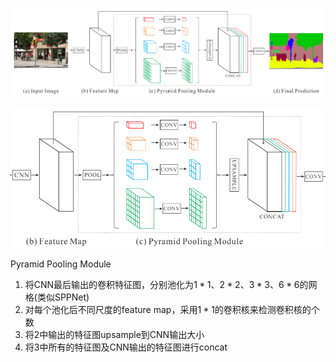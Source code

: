 













![1533692684876](assets/1533692684876.png)





![1533692762603](assets/1533692762603.png)

Pyramid Pooling Module

1.  将CNN最后输出的卷积特征图，分别池化为$1*1$、$2*2$、$3*3$、$6*6$的网格(类似SPPNet)
2.  对每个池化后不同尺度的feature map，采用$1*1$的卷积核来检测卷积核的个数
3.  将2中输出的特征图upsample到CNN输出大小
4.  将3中所有的特征图及CNN输出的特征图进行concat